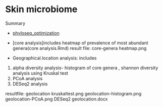 # Skin microbiome



Summary
* [phyloseq_optimization](phyloseq_optimization.md)


* [core analysis]includes heatmap of prevalence of most abundant genera(core analysis.Rmd)
result file: core-genera heatmap.png

* Geographical.location analysis: includes
1) alpha diversity analysis- histogram of core genera , shannon diversity analysis using Kruskal test
2) PCoA analysis
3) DESeq2 analysis 

resultfile: geolocation kruskaltest.png
            geolocation-histogram.png
            geolocation-PCoA.png
            DESeq2 geolocation.docx
            

